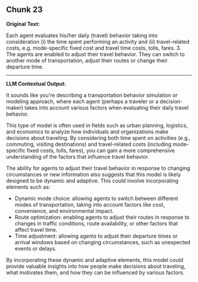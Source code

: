 ## Chunk 23

**Original Text:**

Each agent evaluates his/her daily (travel) behavior taking into consideration (i) the time spent performing an
activity and (ii) travel-related costs, e.g. mode-specific fixed cost and travel time costs, tolls, fares. 3. The agents are enabled to adjust their travel behavior. They can switch to another mode of transportation, adjust
their routes or change their departure time.

---

**LLM Contextual Output:**

It sounds like you're describing a transportation behavior simulation or modeling approach, where each agent (perhaps a traveler or a decision-maker) takes into account various factors when evaluating their daily travel behavior.

This type of model is often used in fields such as urban planning, logistics, and economics to analyze how individuals and organizations make decisions about traveling. By considering both time spent on activities (e.g., commuting, visiting destinations) and travel-related costs (including mode-specific fixed costs, tolls, fares), you can gain a more comprehensive understanding of the factors that influence travel behavior.

The ability for agents to adjust their travel behavior in response to changing circumstances or new information also suggests that this model is likely designed to be dynamic and adaptive. This could involve incorporating elements such as:

* Dynamic mode choice: allowing agents to switch between different modes of transportation, taking into account factors like cost, convenience, and environmental impact.
* Route optimization: enabling agents to adjust their routes in response to changes in traffic conditions, route availability, or other factors that affect travel time.
* Time adjustment: allowing agents to adjust their departure times or arrival windows based on changing circumstances, such as unexpected events or delays.

By incorporating these dynamic and adaptive elements, this model could provide valuable insights into how people make decisions about traveling, what motivates them, and how they can be influenced by various factors.
